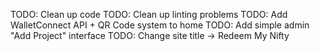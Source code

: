 TODO: Clean up code
TODO: Clean up linting problems
TODO: Add WalletConnect API + QR Code system to home
TODO: Add simple admin "Add Project" interface
TODO: Change site title -> Redeem My Nifty
